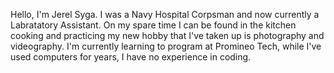 Hello, I'm Jerel Syga. I was a Navy Hospital Corpsman and now currently a Labratatory Assistant.
On my spare time I can be found in the kitchen cooking and practicing my new hobby that I've taken up is photography and videography.
I'm currently learning to program at Promineo Tech, while I've used computers for years, I have no experience in coding.
